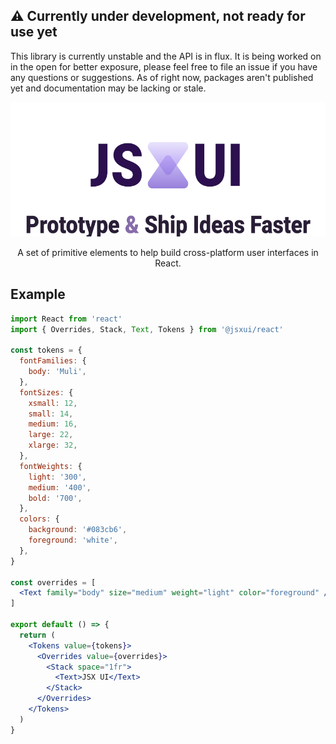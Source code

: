 ## ⚠️ Currently under development, not ready for use yet

This library is currently unstable and the API is in flux. It is being worked on in the open for better exposure, please feel free to file an issue if you have any questions or suggestions. As of right now, packages aren't published yet and documentation may be lacking or stale.

<p align="center">
  <img src="images/logo.jpg?raw=true" width="577" height="215" alt="JSXUI Prototype & Ship Ideas Faster" />
</p>

<p align="center">
  A set of primitive elements to help build cross-platform user interfaces in React.
</p>

## Example

```jsx
import React from 'react'
import { Overrides, Stack, Text, Tokens } from '@jsxui/react'

const tokens = {
  fontFamilies: {
    body: 'Muli',
  },
  fontSizes: {
    xsmall: 12,
    small: 14,
    medium: 16,
    large: 22,
    xlarge: 32,
  },
  fontWeights: {
    light: '300',
    medium: '400',
    bold: '700',
  },
  colors: {
    background: '#083cb6',
    foreground: 'white',
  },
}

const overrides = [
  <Text family="body" size="medium" weight="light" color="foreground" />,
]

export default () => {
  return (
    <Tokens value={tokens}>
      <Overrides value={overrides}>
        <Stack space="1fr">
          <Text>JSX UI</Text>
        </Stack>
      </Overrides>
    </Tokens>
  )
}
```

